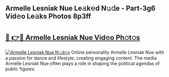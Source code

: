 ## Armelle Lesniak Nue Le𝚊k𝚎d N𝚞𝚍e - Part-3g6 Vid𝚎o Le𝚊ks Photos 8p3ff

# <h2><a href="http://fb2pug0.evod.top/?m=Armelle+Lesniak+Nue">🔗 👉🔴 Armelle Lesniak Nue Vid𝚎o Ph𝚘t𝚘s</a></h2>

[![Armelle Lesniak Nue N𝚞d𝚎s](https://i.imgur.com/8V9OHl7.gif)](http://fb2pug0.evod.top/?m=Armelle+Lesniak+Nue)
Online personality Armelle Lesniak Nue with a passion for dance and lifestyle, creating engaging content. The media Armelle Lesniak Nue often plays a role in shaping the political agendas of public figures. 
